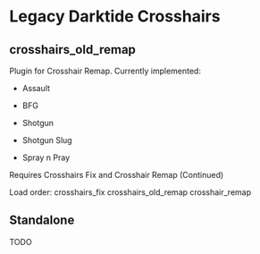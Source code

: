# Legacy Darktide Crosshairs

## crosshairs_old_remap

Plugin for Crosshair Remap. Currently implemented:

* Assault

* BFG

* Shotgun

* Shotgun Slug

* Spray n Pray

Requires Crosshairs Fix and Crosshair Remap (Continued)

Load order:
crosshairs_fix
crosshairs_old_remap
crosshair_remap

## Standalone
TODO